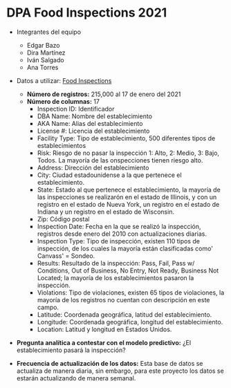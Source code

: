 # DPA Food Inspections 2021

* Integrantes del equipo
  * Edgar Bazo
  * Dira Martínez
  * Iván Salgado
  * Ana Torres
  
  
* Datos a utilizar: [Food Inspections](https://data.cityofchicago.org/Health-Human-Services/Food-Inspections/4ijn-s7e5)
  * **Número de registros:** 215,000 al 17 de enero del 2021
  * **Número de columnas:** 17
    * Inspection ID: Identificador
    * DBA Name: Nombre del establecimiento 
    * AKA Name: Alias del establecimiento
    * License #: Licencia del establecimiento 
    * Facility Type: Tipo de establecimiento, 500 diferentes tipos de establecimientos 
    * Risk: Riesgo de no pasar la inspección 1: Alto, 2: Medio, 3: Bajo, Todos. La mayoría de las onspecciones tienen riesgo alto.
    * Address: Dirección del establecimiento 
    * City: Ciudad estadounidense a la que pertenece el establecimiento. 
    * State: Estado al que pertenece el establecimiento, la mayoría de las inspecciones se realizarón en el estado de Illinois, y con un registro en el estado de Nueva York, un registro en el estado de Indiana y un registro en el estado de Wisconsin.
    * Zip: Código postal
    * Inspection Date: Fecha en la que se realizó la inspección, registros desde enero del 2010 con actualizaciones diarias.
    * Inspection Type: Tipo de inspección, existen 110 tipos de inspección, de los cuales la mayoría están clasificadas como' Canvass' = Sondeo.
    * Results: Resultado de la inspección: Pass, Fail, Pass w/ Conditions, Out of Business, No Entry, Not Ready, Business Not Located; la mayoría de los establecimientos pasaron la inspección. 
    * Violations: Tipo de violaciones, existen 65 tipos de violaciones, la mayoría de los registros no cuentan con descripción en este campo.
    * Latitude: Coordenada geográfica, latitud del establecimiento.
    * Longitude: Coordenada geográfica, longitud del establecimiento.
    * Location: Latitud y longitud en Estados Unidos.  
     

* **Pregunta analítica a contestar con el modelo predictivo:** ¿El establecimiento pasará la inspección?


* **Frecuencia de actualización de los datos:** Esta base de datos se actualiza de manera diaria, sin embargo, para este proyecto los datos se estarán actualizando de manera semanal. 
